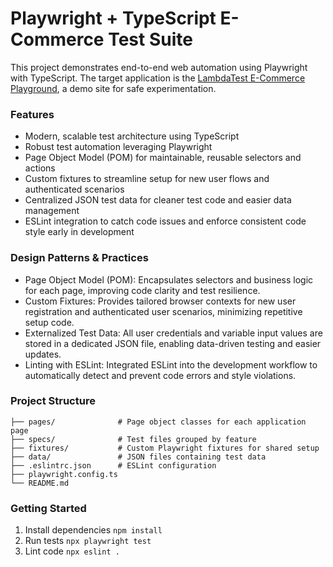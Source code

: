 # Playwright + TypeScript E-Commerce Test Suite

This project demonstrates end-to-end web automation using Playwright with TypeScript. The target application is the [LambdaTest E-Commerce Playground](https://ecommerce-playground.lambdatest.io/), a demo site for safe experimentation.
### Features
- Modern, scalable test architecture using TypeScript
- Robust test automation leveraging Playwright
- Page Object Model (POM) for maintainable, reusable selectors and actions
- Custom fixtures to streamline setup for new user flows and authenticated scenarios
- Centralized JSON test data for cleaner test code and easier data management
- ESLint integration to catch code issues and enforce consistent code style early in development
### Design Patterns & Practices
- Page Object Model (POM):
Encapsulates selectors and business logic for each page, improving code clarity and test resilience.
- Custom Fixtures:
Provides tailored browser contexts for new user registration and authenticated user scenarios, minimizing repetitive setup code.
- Externalized Test Data:
All user credentials and variable input values are stored in a dedicated JSON file, enabling data-driven testing and easier updates.
- Linting with ESLint:
Integrated ESLint into the development workflow to automatically detect and prevent code errors and style violations.
### Project Structure
```
├── pages/              # Page object classes for each application page
├── specs/              # Test files grouped by feature
├── fixtures/           # Custom Playwright fixtures for shared setup
├── data/               # JSON files containing test data
├── .eslintrc.json      # ESLint configuration
├── playwright.config.ts
└── README.md
```
### Getting Started
1.	Install dependencies
`npm install`
2.	Run tests
`npx playwright test`
3.	Lint code
`npx eslint .`
